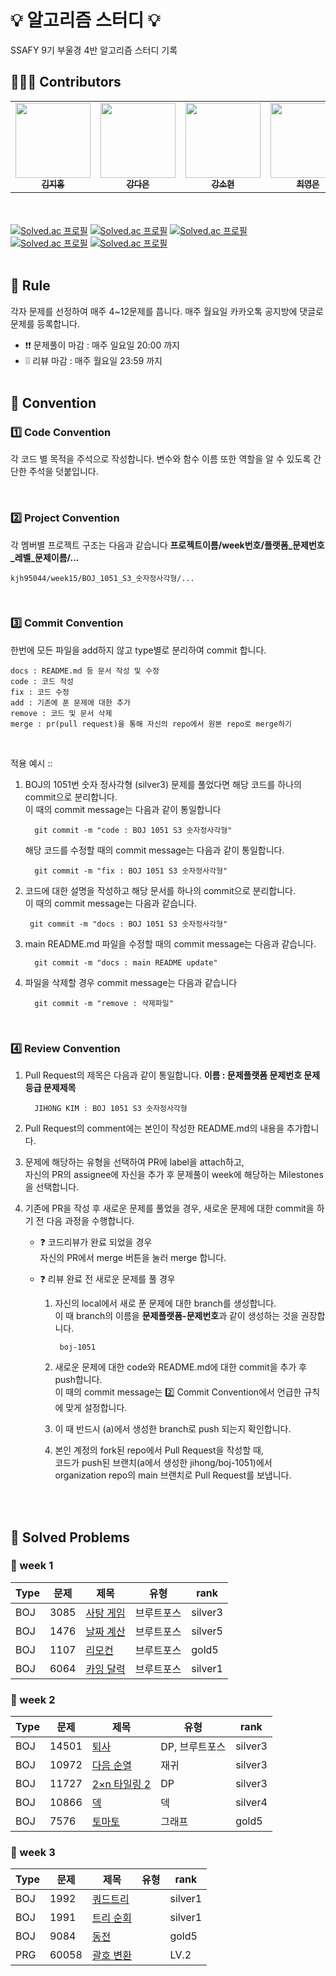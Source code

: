 #  💡 알고리즘 스터디 💡

SSAFY 9기 부울경 4반 알고리즘 스터디 기록

## 🙋🏻‍♂️ Contributors
<table>
  <tr>
   <td align="center"><a href="https://github.com/kjh95044"><img src="https://avatars.githubusercontent.com/u/48514956?v=4" width="120px;" alt=""/><br /><sub><b>김지홍</b></sub></a><br /></td>
    <td align="center"><a href="https://github.com/da010228"><img src="https://avatars.githubusercontent.com/u/69593799?v=4" width="120px;" alt=""/><br /><sub><b>강다은</b></sub></a><br /></td>
    <td align="center"><a href="https://github.com/Ksohyeon"><img src="https://avatars.githubusercontent.com/u/110150957?s=96&v=4" width="120px;" alt=""/><br /><sub><b>강소현</b></sub></a><br /></td>
    <td align="center"><a href="https://github.com/YoungEun-Choi930"><img src="https://avatars.githubusercontent.com/u/69569809?s=96&v=4" width="120px;" alt=""/><br /><sub><b>최영은</b></sub></a><br /></td>
    <td align="center"><a href="https://github.com/HyoinJeong"><img src="https://avatars.githubusercontent.com/u/52451420?s=64&v=4" width="120px;" alt=""/><br /><sub><b>정효인</b></sub></a><br /></td>
  </tr>
</table>

<br><br>
[![Solved.ac 프로필](http://mazassumnida.wtf/api/v2/generate_badge?boj=kjh9504)](https://solved.ac/kjh9504)
[![Solved.ac 프로필](http://mazassumnida.wtf/api/v2/generate_badge?boj=da010228)](https://solved.ac/da010228)
[![Solved.ac 프로필](http://mazassumnida.wtf/api/v2/generate_badge?boj=thgusrkd0120)](https://solved.ac/thgusrkd0120)
[![Solved.ac 프로필](http://mazassumnida.wtf/api/v2/generate_badge?boj=duddms0190)](https://solved.ac/duddms0190)
[![Solved.ac 프로필](http://mazassumnida.wtf/api/v2/generate_badge?boj=hiamy0107)](https://solved.ac/hiamy0107)
<br><br>

## 📌 Rule
각자 문제를 선정하여 매주 4~12문제를 풉니다.
매주 월요일 카카오톡 공지방에 댓글로 문제를 등록합니다.
* ❗❗ 문제풀이 마감 : 매주 일요일 20:00 까지
* ❕❕ 리뷰 마감 : 매주 월요일 23:59 까지
<br><br>

## 📌 Convention
###  1️⃣ Code Convention
각 코드 별 목적을 주석으로 작성합니다.
변수와 함수 이름 또한 역할을 알 수 있도록 간단한 주석을 덧붙입니다.

<br>

### 2️⃣ Project Convention

각 멤버별 프로젝트 구조는 다음과 같습니다
**프로젝트이름/week번호/플랫폼_문제번호_레벨_문제이름/...**

    kjh95044/week15/BOJ_1051_S3_숫자정사각형/...

<br>

### 3️⃣ Commit Convention
한번에 모든 파일을 add하지 않고 type별로 분리하여 commit 합니다.

    docs : README.md 등 문서 작성 및 수정
    code : 코드 작성
    fix : 코드 수정
    add : 기존에 푼 문제에 대한 추가
    remove : 코드 및 문서 삭제
    merge : pr(pull request)을 통해 자신의 repo에서 원본 repo로 merge하기
  <br>

적용 예시 ::
1. BOJ의 1051번 숫자 정사각형 (silver3) 문제를 풀었다면
해당 코드를 하나의 commit으로 분리합니다.  
이 때의 commit message는 다음과 같이 통일합니다
		
		 git commit -m "code : BOJ 1051 S3 숫자정사각형"

	해당 코드를 수정할 때의 commit message는 다음과 같이 통일합니다.
		
		 git commit -m "fix : BOJ 1051 S3 숫자정사각형"

2.  코드에 대한 설명을 작성하고
해당 문서를 하나의 commit으로 분리합니다.  
이 때의 commit message는 다음과 같습니다.
		
		 git commit -m "docs : BOJ 1051 S3 숫자정사각형"

3. main README.md 파일을 수정할 때의 commit message는 다음과 같습니다.
		
		 git commit -m "docs : main README update"

5. 파일을 삭제할 경우 commit message는 다음과 같습니다
		
		 git commit -m "remove : 삭제파일"
		
<br>

### 4️⃣ Review Convention
1. Pull Request의 제목은 다음과 같이 통일합니다.
**이름 : 문제플랫폼 문제번호 문제등급 문제제목** 
		
		 JIHONG KIM : BOJ 1051 S3 숫자정사각형
		
2. Pull Request의 comment에는 본인이 작성한 README.md의 내용을 추가합니다. 

3. 문제에 해당하는 유형을 선택하여 PR에 label을 attach하고,   
 자신의 PR의 assignee에 자신을 추가 후 문제풀이 week에 해당하는 Milestones을 선택합니다.

4. 기존에 PR을 작성 후 새로운 문제를 풀었을 경우, 새로운 문제에 대한 commit을 하기 전 다음 과정을 수행합니다.

	- ❓ 코드리뷰가 완료 되었을 경우  
		자신의 PR에서 merge 버튼을 눌러 merge 합니다. 
		
	- ❓ 리뷰 완료 전 새로운 문제를 풀 경우
		1. 자신의 local에서 새로 푼 문제에 대한 branch를 생성합니다.  
		이 때 branch의 이름을 **문제플랫폼-문제번호**과 같이 생성하는 것을 권장합니다.
		
			    boj-1051
		
		2. 새로운 문제에 대한 code와 README.md에 대한 commit을 추가 후 push합니다.   
		이 때의 commit message는 2️⃣ Commit Convention에서 언급한 규칙에 맞게 설정합니다.
		3. 이 때 반드시 (a)에서 생성한 branch로 push 되는지 확인합니다.
		4. 본인 계정의 fork된 repo에서 Pull Request을 작성할 때,   
		코드가 push된 브랜치(a에서 생성한 jihong/boj-1051)에서   
		organization repo의 main 브랜치로 Pull Request를 보냅니다.


<br><br>

## 📌 Solved Problems
### 🚩 week 1
| Type | 문제 | 제목 | 유형 | rank |
| -- |--| -- |--|--|
| BOJ | 3085 | [사탕 게임](https://www.acmicpc.net/problem/3085) | 브루트포스 | silver3 |
| BOJ | 1476 | [날짜 계산](https://www.acmicpc.net/problem/1476) | 브루트포스 | silver5 |
| BOJ | 1107 | [리모컨](https://www.acmicpc.net/problem/1107) | 브루트포스 | gold5 |
| BOJ | 6064 | [카잉 달력](https://www.acmicpc.net/problem/6064) | 브루트포스| silver1 |

### 🚩 week 2
| Type | 문제 | 제목 | 유형 | rank |
| -- |--| -- |--|--|
| BOJ | 14501 | [퇴사](https://www.acmicpc.net/problem/14501) | DP, 브루트포스 | silver3 |
| BOJ | 10972 | [다음 순열](https://www.acmicpc.net/problem/10972) | 재귀 | silver3 |
| BOJ | 11727 | [2×n 타일링 2](https://www.acmicpc.net/problem/11727) | DP | silver3 |
| BOJ | 10866 | [덱](https://www.acmicpc.net/problem/10866) | 덱 | silver4 |
| BOJ | 7576 | [토마토](https://www.acmicpc.net/problem/7576) | 그래프 | gold5 |

### 🚩 week 3
| Type | 문제 | 제목 | 유형 | rank |
| -- |--| -- |--|--|
| BOJ | 1992 | [쿼드트리](https://www.acmicpc.net/problem/1992) |  | silver1 |
| BOJ | 1991 | [트리 순회](https://www.acmicpc.net/problem/1991) |  | silver1 |
| BOJ | 9084 | [동전](https://www.acmicpc.net/problem/9084) |  | gold5 |
| PRG | 60058 | [괄호 변환](https://school.programmers.co.kr/learn/courses/30/lessons/60058) | | LV.2 |
